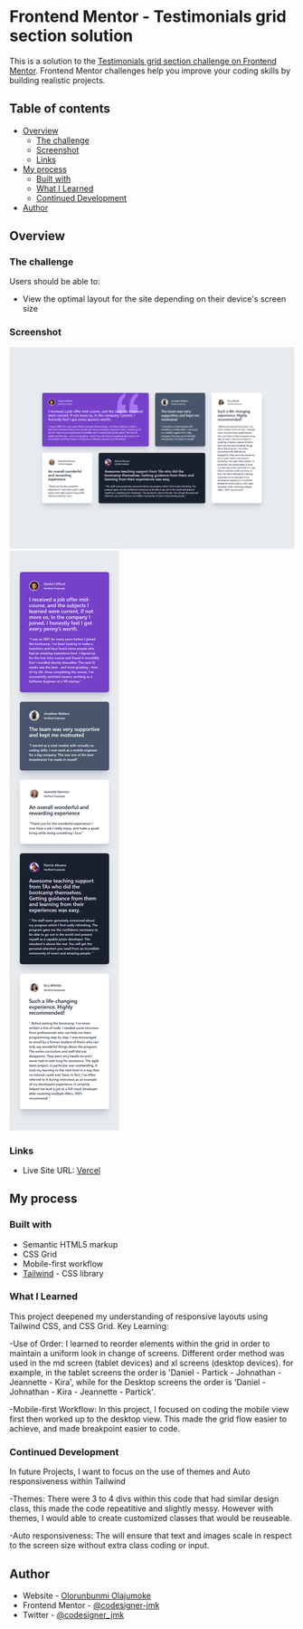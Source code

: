 # Frontend Mentor - Testimonials grid section solution

This is a solution to the [Testimonials grid section challenge on Frontend Mentor](https://www.frontendmentor.io/challenges/testimonials-grid-section-Nnw6J7Un7). Frontend Mentor challenges help you improve your coding skills by building realistic projects. 

## Table of contents

- [Overview](#overview)
  - [The challenge](#the-challenge)
  - [Screenshot](#screenshot)
  - [Links](#links)
- [My process](#my-process)
  - [Built with](#built-with)
  - [What I Learned](#what-i-learned)
  - [Continued Development](#continued-development)
- [Author](#author)


## Overview

### The challenge

Users should be able to:

- View the optimal layout for the site depending on their device's screen size

### Screenshot

![Desktop View](./design/desktop-view.png)
![Mobile View](./design/mobile-view.png)

### Links

- Live Site URL: [Vercel](https://testimonial-section-with-grid.vercel.app/)

## My process

### Built with

- Semantic HTML5 markup
- CSS Grid
- Mobile-first workflow
- [Tailwind](https://tailwindcss.com/) - CSS library

### What I Learned

This project deepened my understanding of responsive layouts using Tailwind CSS, and CSS Grid.
Key Learning:

-Use of Order: I learned to reorder elements within the grid in order to maintain a uniform look in change of screens. Different order method was used in the md screen (tablet devices) and xl screens (desktop devices). 
for example, in the tablet screens the order is 'Daniel - Partick - Johnathan - Jeannette - Kira', while for the Desktop screens the order is 'Daniel - Johnathan - Kira - Jeannette - Partick'.

-Mobile-first Workflow: In this project, I focused on coding the mobile view first then worked up to the desktop view. This made the grid flow easier to achieve, and made breakpoint easier to code.


### Continued Development

In future Projects, I want to focus on the use of themes and Auto responsiveness within Tailwind

-Themes: There were 3 to 4 divs within this code that had similar design class, this made the code repeatitive and slightly messy. However with themes, I would able to create customized classes that would be reuseable.

-Auto responsiveness: The will ensure that text and images scale in respect to the screen size without extra class coding or input.

## Author

- Website - [Olorunbunmi Olajumoke](https://portfolio-eosin-two-66.vercel.app/)
- Frontend Mentor - [@codesigner-jmk](https://www.frontendmentor.io/profile/codesigner-jmk)
- Twitter - [@codesigner_jmk](https://x.com/codesigner_jmk)

